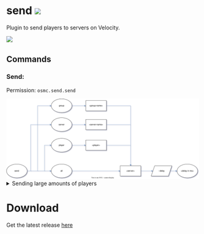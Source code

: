 # send <a href="https://discord.gg/KfmcRzv6Gh"><img src="https://img.shields.io/discord/840618521611337759?color=pink&label=Discord&logo=discord&logoColor=pink&style=for-the-badge"></a>
Plugin to send players to servers on Velocity.

<a href="https://bstats.org/plugin/velocity/send/11345"><img src="https://img.shields.io/bstats/servers/11345?color=green&style=for-the-badge"></a>

## Commands

### Send:
Permission: `osmc.send.send`

<img src="docs/send.svg">

<details>
<summary>Sending large amounts of players</summary>
<code>/send all factions --delay 100</code>

Breakdown:
* Send all players
* To the factions server
* Sending a player every 100ms (0.1s)
</details>

# Download
Get the latest release <a href="https://github.com/OskarsMC-Plugins/send/releases">here</a>
